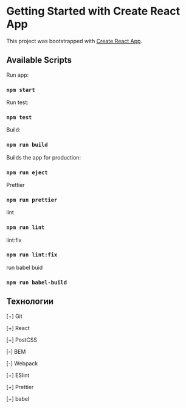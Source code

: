 # Getting Started with Create React App

This project was bootstrapped with [Create React App](https://github.com/facebook/create-react-app).

## Available Scripts

Run app:

### `npm start`

Run test:

### `npm test`

Build:

### `npm run build`

Builds the app for production:

### `npm run eject`

Prettier

### `npm run prettier`

lint

### `npm run lint`

lint:fix

### `npm run lint:fix`

run babel buid

### `npm run babel-build`

## Технологии

[+] Git

[+] React

[+] PostCSS

[-] BEM

[-] Webpack

[+] ESlint

[+] Prettier

[+] babel
